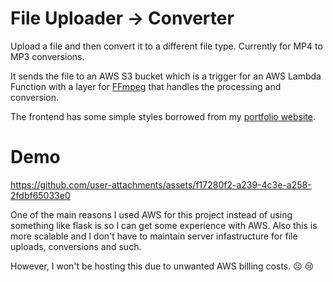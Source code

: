 # File Uploader -> Converter

Upload a file and then convert it to a different file type. Currently for MP4 to MP3 conversions.

It sends the file to an AWS S3 bucket which is a trigger for an AWS Lambda Function with a layer for [FFmpeg](https://www.ffmpeg.org/) that handles the processing and conversion.

The frontend has some simple styles borrowed from my [portfolio website](https://shayaant.vercel.app).

# Demo




https://github.com/user-attachments/assets/f17280f2-a239-4c3e-a258-2fdbf65033e0



One of the main reasons I used AWS for this project instead of using something like flask is so I can get some experience with AWS. Also this is more scalable and I don't have to maintain server infastructure for file uploads, conversions and such.

However, I won't be hosting this due to unwanted AWS billing costs. ☹️ 😢
